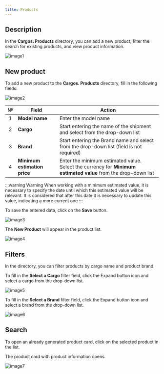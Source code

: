 ```yaml
---
title: Products
---
```


## Description

In the **Cargos. Products** directory, you can add a new product, filter the search for existing products, and view product information.

![image1](/img/en/cargo/products/image1.png)

## New product

To add a new product to the **Cargos. Products** directory, fill in the following fields:

![image2](/img/en/cargo/products/image2.png)

| № | Field | Action |
| :-: | ---- | --- |
| 1 | **Model name** | Enter the model name |
| 2 | **Cargo** | Start entering the name of the shipment and select from the drop-down list |
| 3 | **Brand** | Start entering the Brand name and select from the drop-down list (field is not required) |
| 4 | **Minimum estimation price** | Enter the minimum estimated value. Select the currency for **Minimum estimated value** from the drop-down list |

:::warning Warning
When working with a minimum estimated value, it is necessary to specify the date until which this estimated value will be relevant. It is considered that after this date it is necessary to update this value, indicating a more current one
:::

To save the entered data, click on the **Save** button.

![image3](/img/en/cargo/products/image3.png)

The **New Product** will appear in the product list.

![image4](/img/en/cargo/products/image4.png)

## Filters

In the directory, you can filter products by cargo name and product brand.

To fill in the **Select a Cargo** filter field, click the Expand button icon and select a cargo from the drop-down list.

![image5](/img/en/cargo/products/image5.png)

To fill in the **Select a Brand** filter field, click the Expand button icon and select a brand from the drop-down list.

![image6](/img/en/cargo/products/image6.png)

## Search

To open an already generated product card, click on the selected product in the list.

The product card with product information opens.

![image7](/img/en/cargo/products/image7.png)